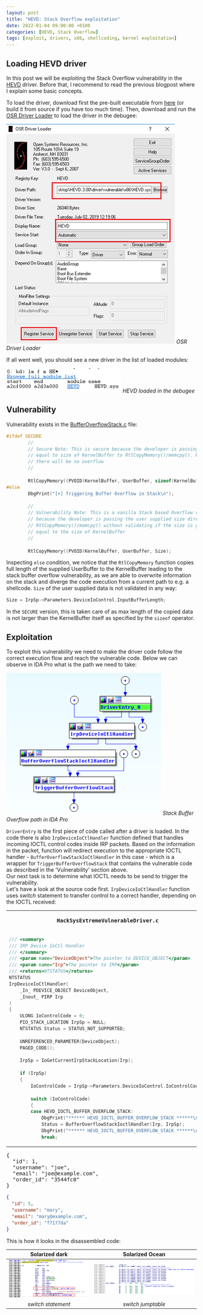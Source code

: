 ```yaml
---
layout: post
title: "HEVD: Stack Overflow exploitation"
date: 2022-01-04 09:00:00 +0100
categories: [HEVD, Stack Overflow]
tags: [exploit, drivers, x86, shellcoding, kernel exploitation]
---
```



## <span class="myheader">Loading HEVD driver</span>

In this post we will be exploiting the Stack Overflow vulnerability in the [HEVD](https://github.com/hacksysteam/HackSysExtremeVulnerableDriver) driver. Before that, I recommend to read the previous blogpost where I explain some basic concepts.

To load the driver, download first the pre-built executable from [here](https://github.com/hacksysteam/HackSysExtremeVulnerableDriver/releases) (or build it from source if you have too much time). Then, download and run the [OSR Driver Loader](https://www.osronline.com/article.cfm%5earticle=157.htm) to load the driver in the debugee:

![OSR tool](/assets/img/osr_tool.png)
_OSR Driver Loader_

If all went well, you should see a new driver in the list of loaded modules:

![HEVD loaded](/assets/img/windbg_loaded_hevd.png)
_HEVD loaded in the debugee_


## <span class="myheader">Vulnerability</span>

Vulnerability exists in the [BufferOverflowStack.c](https://github.com/hacksysteam/HackSysExtremeVulnerableDriver/blob/master/Driver/HEVD/Windows/BufferOverflowStack.c) file:

```c
#ifdef SECURE
        //
        // Secure Note: This is secure because the developer is passing a size
        // equal to size of KernelBuffer to RtlCopyMemory()/memcpy(). Hence,
        // there will be no overflow
        //

        RtlCopyMemory((PVOID)KernelBuffer, UserBuffer, sizeof(KernelBuffer));
#else
        DbgPrint("[+] Triggering Buffer Overflow in Stack\n");

        //
        // Vulnerability Note: This is a vanilla Stack based Overflow vulnerability
        // because the developer is passing the user supplied size directly to
        // RtlCopyMemory()/memcpy() without validating if the size is greater or
        // equal to the size of KernelBuffer
        //

        RtlCopyMemory((PVOID)KernelBuffer, UserBuffer, Size);
```

Inspecting <code>else</code> condition, we notice that the <code>RtlCopyMemory</code> function copies full length of the supplied UserBuffer to the KernelBuffer leading to the stack buffer overflow vulnerability, as we are able to overwrite information on the stack and diverge the code execution from a current path to e.g. a shellcode. <code>Size</code> of the user supplied data is not validated in any way:

```c
Size = IrpSp->Parameters.DeviceIoControl.InputBufferLength;
```

In the <code>SECURE</code> version, this is taken care of as max length of the copied data is not larger than the KernelBuffer itself as specified by the <code>sizeof</code> operator. 

## <span class="myheader">Exploitation</span>

To exploit this vulnerability we need to make the driver code follow the correct execution flow and reach the vulnerable code. Below we can observe in IDA Pro what is the path we need to take:

![IDA Stack BO path](/assets/img/ida_stackbo_path.png)
_Stack Buffer Overflow path in IDA Pro_

<code>DriverEntry</code> is the first piece of code called after a driver is loaded. In the code there is also <code>IrpDeviceIoCtlHandler</code> function defined that handles incoming IOCTL control codes inside IRP packets.
Based on the information in the packet, function will redirect execution to the appropriate IOCTL handler - <code>BufferOverflowStackIoCtlHandler</code> in this case - which is a wrapper for <code>TriggerBufferOverflowStack</code> that contains the vulnerable code as described in the 'Vulnerability' section above.
<br>
Our next task is to determine what IOCTL needs to be send to trigger the vulnerability.
<br>
Let's have a look at the source code first. <code>IrpDeviceIoCtlHandler</code> function uses *switch* statement to transfer control to a correct handler, depending on the IOCTL received:

<table>
<tr>
<th><pre> HackSysExtremeVulnerableDriver.c </pre></th>
<th><pre> HackSysExtremeVulnerableDriver.h </pre></th>
</tr>
<tr>
<td>

```c
/// <summary>
/// IRP Device IoCtl Handler
/// </summary>
/// <param name="DeviceObject">The pointer to DEVICE_OBJECT</param>
/// <param name="Irp">The pointer to IRP</param>
/// <returns>NTSTATUS</returns>
NTSTATUS
IrpDeviceIoCtlHandler(
    _In_ PDEVICE_OBJECT DeviceObject,
    _Inout_ PIRP Irp
)
{
    ULONG IoControlCode = 0;
    PIO_STACK_LOCATION IrpSp = NULL;
    NTSTATUS Status = STATUS_NOT_SUPPORTED;

    UNREFERENCED_PARAMETER(DeviceObject);
    PAGED_CODE();

    IrpSp = IoGetCurrentIrpStackLocation(Irp);

    if (IrpSp)
    {
        IoControlCode = IrpSp->Parameters.DeviceIoControl.IoControlCode;

        switch (IoControlCode)
        {
        case HEVD_IOCTL_BUFFER_OVERFLOW_STACK:
            DbgPrint("****** HEVD_IOCTL_BUFFER_OVERFLOW_STACK ******\n");
            Status = BufferOverflowStackIoctlHandler(Irp, IrpSp);
            DbgPrint("****** HEVD_IOCTL_BUFFER_OVERFLOW_STACK ******\n");
            break;
```

</td>
<td>

```c
//
// IOCTL Definitions
//

#define HEVD_IOCTL_BUFFER_OVERFLOW_STACK                         IOCTL(0x800)
#define HEVD_IOCTL_BUFFER_OVERFLOW_STACK_GS                      IOCTL(0x801)
#define HEVD_IOCTL_ARBITRARY_WRITE                               IOCTL(0x802)
```

</td>
</tr>
</table>


</tr>
<tr>
<td>
<pre>
{
  "id": 1,
  "username": "joe",
  "email": "joe@example.com",
  "order_id": "3544fc0"
}
</pre>
</td>
<td>

```json
{
  "id": 5,
  "username": "mary",
  "email": "mary@example.com",
  "order_id": "f7177da"
}
```

</td>
</tr>
</table>

This is how it looks in the disassembled code:

Solarized dark             |  Solarized Ocean
:-------------------------:|:-------------------------:
![](/assets/img/ida_IrpDeviceIoCtlHandler.png)  |  ![](/assets/img/ida_jumptable_IrpDeviceIoCtlHandler.png)
_switch statement_                              |_switch jumptable_